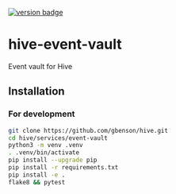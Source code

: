 [![version badge]](https://hub.docker.com/r/gbenson/hive-event-vault)

[version badge]: https://img.shields.io/docker/v/gbenson/hive-event-vault?color=limegreen

# hive-event-vault

Event vault for Hive

## Installation

### For development

```sh
git clone https://github.com/gbenson/hive.git
cd hive/services/event-vault
python3 -m venv .venv
. .venv/bin/activate
pip install --upgrade pip
pip install -r requirements.txt
pip install -e .
flake8 && pytest
```
